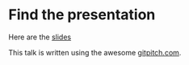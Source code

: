 # Find the presentation

Here are the [slides](https://gitpitch.com/opengisch/talks/gh-pages?p=qgis3-whatsnew)

This talk is written using the awesome [gitpitch.com](https://gitpitch.com).
